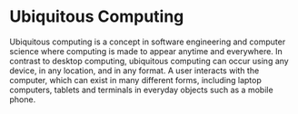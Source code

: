 # Ubiquitous Computing
Ubiquitous computing is a concept in software engineering and computer science where computing is made to appear anytime and everywhere. In contrast to desktop computing, ubiquitous computing can occur using any device, in any location, and in any format. A user interacts with the computer, which can exist in many different forms, including laptop computers, tablets and terminals in everyday objects such as a mobile phone.
